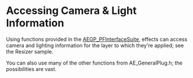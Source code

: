 # Accessing Camera & Light Information

Using functions provided in the [AEGP_PFInterfaceSuite](../aegps/aegp-suites.md#aegp_pfinterfacesuite1), effects can access camera and lighting information for the layer to which they're applied; see the Resizer sample.

You can also use many of the other functions from AE_GeneralPlug.h; the possibilities are vast.
